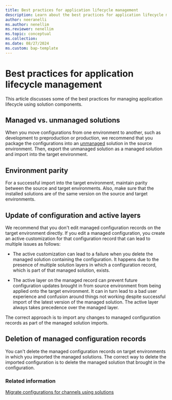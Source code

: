 ```yaml
---
title: Best practices for application lifecycle management
description: Learn about the best practices for application lifecycle management.
author: neeranelli
ms.author: nenellim
ms.reviewer: nenellim
ms.topic: conceptual
ms.collection: 
ms.date: 08/27/2024
ms.custom: bap-template
---
```


# Best practices for application lifecycle management

This article discusses some of the best practices for managing application lifecycle using solution components.

## Managed vs. unmanaged solutions 

When you move configurations from one environment to another, such as development to preproduction or production, we recommend that you package the configurations into an [unmanaged](/power-platform/alm/solution-concepts-alm) solution in the source environment. Then, export the unmanaged solution as a managed solution and import into the target environment.

## Environment parity

For a successful import into the target environment, maintain parity between the source and target environments. Also, make sure that the installed solutions are of the same version on the source and target environments. 

## Update of configuration and active layers

We recommend that you don't edit managed configuration records on the target environment directly. If you edit a managed configuration, you create an active customization for that configuration record that can lead to multiple issues as follows:

- The active customization can lead to a failure when you delete the managed solution containing the configuration. It happens due to the presence of multiple solution layers in which a configuration record, which is part of that managed solution, exists.

- The active layer on the managed record can prevent future configuration updates brought in from source environment from being applied onto the target environment. It can in turn lead to a bad user experience and confusion around things not working despite successful import of the latest version of the managed solution. The active layer always takes precedence over the managed layer. 

The correct approach is to import any changes to managed configuration records as part of the managed solution imports.

## Deletion of managed configuration records

You can't delete the managed configuration records on target environments in which you imported the managed solutions. The correct way to delete the imported configuration is to delete the managed solution that brought in the configuration.

### Related information

[Migrate configurations for channels using solutions](/dynamics365/customer-service/administer/migrate-channel-config-using-solutions?context=/dynamics365/contact-center/context/administer-context)  